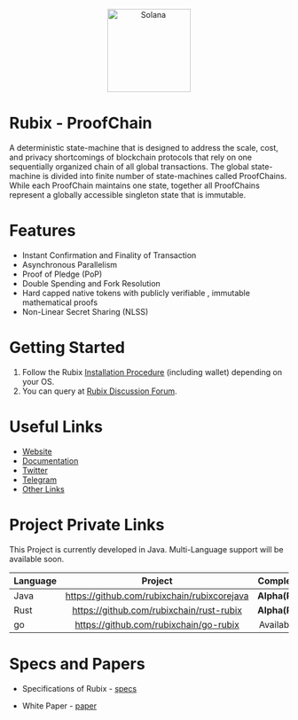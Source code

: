 <p align="center">
  <a href="https://rubix.net">
    <img alt="Solana" src="https://i.imgur.com/6vToeX2.png" width="150" />
  </a>
</p>

# Rubix - ProofChain

A deterministic state-machine that is designed to address the scale, cost, and privacy shortcomings of blockchain protocols that rely on one sequentially organized chain of all global transactions. The global state-machine is divided into finite number of state-machines called ProofChains. While each ProofChain maintains one state, together all ProofChains represent a globally accessible singleton state that is immutable.

# Features

* Instant Confirmation and Finality of Transaction
* Asynchronous Parallelism
* Proof of Pledge (PoP)
* Double Spending and Fork Resolution
* Hard capped native tokens with publicly verifiable , immutable mathematical proofs
* Non-Linear Secret Sharing (NLSS)

# Getting Started

1. Follow the Rubix [Installation Procedure](https://learn.rubix.net/node-setup) (including wallet) depending on your OS.
2. You can query at [Rubix Discussion Forum](https://t.me/joinchat/FVW78xbBBvefEUSBB0p4Fw).

# Useful Links

* [Website](https://rubix.net/)
* [Documentation](https://learn.rubix.net/)
* [Twitter](https://twitter.com/RubixChain)
* [Telegram](https://t.me/joinchat/FVW78xbBBvefEUSBB0p4Fw)
* [Other Links](https://linktr.ee/rubix.net)

# Project Private Links

This Project is currently developed in Java. Multi-Language support will be available soon.

| **Language**        | **Project**           | **Completeness**  |
| :-------------------|:---------------------:| -----------------:|
| Java                | <https://github.com/rubixchain/rubixcorejava> | **Alpha(Private)** |
| Rust              | <https://github.com/rubixchain/rust-rubix> | **Alpha(Private)** |
| go                  | <https://github.com/rubixchain/go-rubix> | Available Soon |

# Specs and Papers

* Specifications of Rubix - [specs](https://rubix.net/)

* White Paper - [paper](https://github.com/rubixchain/rubixnetwork/raw/master/RubiX_WhitePaper%20R1.8.pdf)
